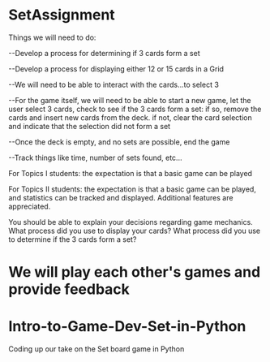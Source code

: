 # SetAssignment
Things we will need to do:

--Develop a process for determining if 3 cards form a set
  
--Develop a process for displaying either 12 or 15 cards in a Grid
  
--We will need to be able to interact with the cards...to select 3
  
--For the game itself, we will need to be able to start a new game, let the user select 3 cards, check to see if the 3 cards form a set:  if so, remove the cards and insert new cards from the deck.  if not, clear the card selection and indicate that the selection did not form a set
  
--Once the deck is empty, and no sets are possible, end the game
  
--Track things like time, number of sets found, etc...

For Topics I students: the expectation is that a basic game can be played

For Topics II students: the expectation is that a basic game can be played, and statistics can be tracked and displayed.  Additional features are appreciated.

You should be able to explain your decisions regarding game mechanics.  What process did you use to display your cards? What process did you use to determine if the 3 cards form a set? 

We will play each other's games and provide feedback
=======
# Intro-to-Game-Dev-Set-in-Python
Coding up our take on the Set board game in Python